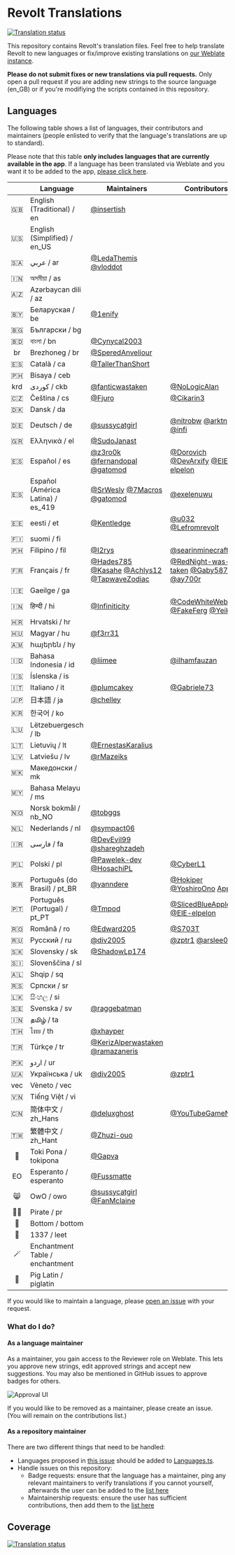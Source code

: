 # Revolt Translations

[![Translation status](https://weblate.insrt.uk/widgets/revolt/-/web-app/svg-badge.svg)](https://weblate.insrt.uk/engage/revolt/?utm_source=widget)

This repository contains Revolt's translation files. Feel free to help translate Revolt to new languages or fix/improve existing translations on [our Weblate instance](https://weblate.insrt.uk/projects/revolt/web-app/). 

**Please do not submit fixes or new translations via pull requests.** Only open a pull request if you are adding new strings to the source language (en_GB) or if you're modifiying the scripts contained in this repository.

## Languages

The following table shows a list of languages, their contributors and maintainers (people enlisted to verify that the language's translations are up to standard).

Please note that this table **only includes languages that are currently available in the app**. If a language has been translated via Weblate and you want it to be added to the app, [please click here](https://github.com/revoltchat/frontend/issues/135).

|   | Language | Maintainers | Contributors |
|:-:|---|---|---|
|🇬🇧|English (Traditional) / en|[@insertish](https://github.com/insertish)||
|🇺🇸|English (Simplified) / en_US|||
|🇸🇦|عربي / ar|[@LedaThemis](https://github.com/LedaThemis) [@vloddot](https://github.com/vloddot)||
|🇮🇳|অসমীয়া / as|||
|🇦🇿|Azərbaycan dili / az|||
|🇧🇾|Беларуская / be|[@1enify](https://github.com/1enify)||
|🇧🇬|Български / bg|||
|🇧🇩|বাংলা / bn|[@Cynycal2003](https://github.com/Cynycal2003)||
|br|Brezhoneg / br|[@SperedAnveliour](https://github.com/SperedAnveliour)||
|🇪🇸|Català / ca|[@TallerThanShort](https://github.com/TallerThanShort)||
|🇵🇭|Bisaya / ceb|||
|krd|کوردی / ckb|[@fanticwastaken](https://github.com/fanticwastaken)|[@NoLogicAlan](https://github.com/NoLogicAlan)|
|🇨🇿|Čeština / cs|[@Fjuro](https://github.com/Fjuro)|[@Cikarin3](https://github.com/Cikarin3)|
|🇩🇰|Dansk / da|||
|🇩🇪|Deutsch / de|[@sussycatgirl](https://github.com/sussycatgirl)|[@nitrobw](https://github.com/nitrobw) [@arktn](https://github.com/arktn) [@infi](https://github.com/infi)|
|🇬🇷|Ελληνικά / el|[@SudoJanast](https://github.com/SudoJanast)||
|🇪🇸|Español / es|[@z3ro0k](https://github.com/z3ro0k) [@fernandopal](https://github.com/fernandopal) [@gatomod](https://github.com/gatomod)|[@Dorovich](https://github.com/Dorovich) [@DevArxify](https://github.com/DevArxify) [@EIE-elpelon](https://github.com/EIE-elpelon)|
|🇪🇸|Español (América Latina) / es_419|[@SrWesly](https://github.com/SrWesly) [@7Macros](https://github.com/7Macros) [@gatomod](https://github.com/gatomod)|[@exelenuwu](https://github.com/exelenuwu)|
|🇪🇪|eesti / et|[@Kentledge](https://github.com/Kentledge)|[@u032](https://github.com/u032) [@Lefromrevolt](https://github.com/Lefromrevolt)|
|🇫🇮|suomi / fi|||
|🇵🇭|Filipino / fil|[@I2rys](https://github.com/I2rys)|[@searinminecraft](https://github.com/searinminecraft)|
|🇫🇷|Français / fr|[@Hades785](https://github.com/Hades785) [@Kasahe](https://github.com/Kasahe) [@Achlys12](https://github.com/Achlys12) [@TapwaveZodiac](https://github.com/TapwaveZodiac)|[@RedNight-was-taken](https://github.com/RedNight-was-taken) [@Gaby5873](https://github.com/Gaby5873) [@ay700r](https://github.com/ay700r)|
|🇮🇪|Gaeilge / ga|||
|🇮🇳|हिन्दी / hi|[@Infiniticity](https://github.com/Infiniticity)|[@CodeWhiteWeb](https://github.com/CodeWhiteWeb) [@FakeFerg](https://github.com/FakeFerg) [@Yeikzy](https://github.com/Yeikzy)|
|🇭🇷|Hrvatski / hr|||
|🇭🇺|Magyar / hu|[@f3rr31](https://github.com/f3rr31)||
|🇦🇲|հայերեն / hy|||
|🇮🇩|Bahasa Indonesia / id|[@liimee](https://github.com/liimee)|[@ilhamfauzan](https://github.com/ilhamfauzan)|
|🇮🇸|Íslenska / is|||
|🇮🇹|Italiano / it|[@plumcakey](https://github.com/plumcakey)|[@Gabriele73](https://github.com/Gabriele73)|
|🇯🇵|日本語 / ja|[@chelley](https://github.com/chelley)||
|🇰🇷|한국어 / ko|||
|🇱🇺|Lëtzebuergesch / lb|||
|🇱🇹|Lietuvių / lt|[@ErnestasKaralius](https://github.com/ErnestasKaralius)||
|🇱🇻|Latviešu / lv|[@rMazeiks](https://github.com/rMazeiks)||
|🇲🇰|Македонски / mk|||
|🇲🇾|Bahasa Melayu / ms|||
|🇳🇴|Norsk bokmål / nb_NO|[@tobggs](https://github.com/tobggs)||
|🇳🇱|Nederlands / nl|[@sympact06](https://github.com/sympact06)||
|🇮🇷|فارسی / fa|[@DevEvil99](https://github.com/DevEvil99) [@shareghzadeh](https://github.com/shareghzadeh)||
|🇵🇱|Polski / pl|[@Pawelek-dev](https://github.com/Pawelek-dev) [@HosachiPL](https://github.com/HosachiPL)|[@CyberL1](https://github.com/CyberL1)|
|🇧🇷|Português (do Brasil) / pt_BR|[@yanndere](https://github.com/yanndere)|[@Hokiper](https://github.com/Hokiper) [@YoshiroOno](https://github.com/YoshiroOno) [Apple](https://github.com/applesafe)|
|🇵🇹|Português (Portugal) / pt_PT|[@Tmpod](https://github.com/Tmpod)|[@SlicedBlueApple](https://github.com/SlicedBlueApple) [@EIE-elpelon](https://github.com/EIE-elpelon)|
|🇷🇴|Română / ro|[@Edward205](https://github.com/Edward205)|[@S703T](https://github.com/S703T)|
|🇷🇺|Русский / ru|[@div2005](https://github.com/div2005)|[@zptr1](https://github.com/zptr1) [@arslee07](https://github.com/arslee07)|
|🇸🇰|Slovensky / sk|[@ShadowLp174](https://github.com/ShadowLp174)||
|🇸🇮|Slovenščina / sl|||
|🇦🇱|Shqip / sq|||
|🇷🇸|Српски / sr|||
|🇱🇰|සිංහල / si|||
|🇸🇪|Svenska / sv|[@raggebatman](https://github.com/raggebatman)||
|🇮🇳|தமிழ் / ta|||
|🇹🇭|ไทย / th|[@xhayper](https://github.com/xhayper)||
|🇹🇷|Türkçe / tr|[@KerizAlperwastaken](https://github.com/KerizAlperwastaken) [@ramazaneris](https://github.com/ramazaneris)||
|🇵🇰|اردو / ur|||
|🇺🇦|Українська / uk|[@div2005](https://github.com/div2005)|[@zptr1](https://github.com/zptr1)|
|vec|Vèneto / vec|||
|🇻🇳|Tiếng Việt / vi|||
|🇨🇳|简体中文 / zh_Hans|[@deluxghost](https://github.com/deluxghost)|[@YouTubeGameNana](https://github.com/YouTubeGameNana)|
|🇹🇼|繁體中文 / zh_Hant|[@Zhuzi-ouo](https://github.com/Zhuzi-ouo)||
|🙂|Toki Pona / tokipona|[@Gapva](https://github.com/Gapva)||
|EO|Esperanto / esperanto|[@Fussmatte](https://github.com/Fussmatte)||
|😸|OwO / owo|[@sussycatgirl](https://github.com/sussycatgirl) [@FanMclaine](https://github.com/FanMclaine)||
|🏴‍☠️|Pirate / pr|||
|🥺|Bottom / bottom|||
|💾|1337 / leet|||
|🪄|Enchantment Table / enchantment|||
|🐖|Pig Latin / piglatin|||

If you would like to maintain a language, please [open an issue](https://github.com/revoltchat/translations/issues/new/choose) with your request.

### What do I do? 

#### As a language maintainer

As a maintainer, you gain access to the Reviewer role on Weblate. This lets you approve new strings, edit approved strings and accept new suggestions. You may also be mentioned in GitHub issues to approve badges for others.

![Approval UI](assets/approve_ui.png)

If you would like to be removed as a maintainer, please create an issue. (You will remain on the contributions list.)

#### As a repository maintainer

There are two different things that need to be handled:

- Languages proposed in [this issue](https://github.com/revoltchat/revite/issues/362) should be added to [Languages.ts](https://github.com/revoltchat/translations/blob/master/Languages.ts).
- Handle issues on this repository:
  - Badge requests: ensure that the language has a maintainer, ping any relevant maintainers to verify translations if you cannot yourself, afterwards the user can be added to the [list here](https://github.com/revoltchat/translations/blob/master/contributors.json)
  - Maintainership requests: ensure the user has sufficient contributions, then add them to the [list here](https://github.com/revoltchat/translations/blob/master/contributors.json)

## Coverage

[![Translation status](https://weblate.insrt.uk/widgets/revolt/-/web-app/multi-auto.svg)](https://weblate.insrt.uk/engage/revolt/?utm_source=widget)
